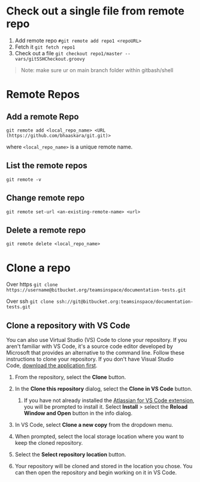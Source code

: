 # Check out a single file from remote repo
1. Add remote repo
    `#git remote add repo1 <repoURL>`
2. Fetch it
   `git fetch repo1`
3. Check out a file
   `git checkout repo1/master -- vars/gitSSHCheckout.groovy`
 > Note: make sure ur on main branch folder within gitbash/shell

# Remote Repos
 ## Add a remote Repo
 `git remote add <local_repo_name> <URL (https://github.com/bhaaskara/git.git)>`

 where `<local_repo_name>` is a unique remote name.

 ## List the remote repos
 `git remote -v`

 ## Change remote repo
 `git remote set-url <an-existing-remote-name> <url>`

 ## Delete a remote repo
 `git remote delete <local_repo_name>`

 # Clone a repo
 Over https
 `git clone https://username@bitbucket.org/teamsinspace/documentation-tests.git`

 Over ssh
 `git clone ssh://git@bitbucket.org:teamsinspace/documentation-tests.git`

 ## Clone a repository with VS Code

You can also use Virtual Studio (VS) Code to clone your repository. If you aren't familiar with VS Code, it's a source code editor developed by Microsoft that provides an alternative to the command line. Follow these instructions to clone your repository. If you don't have Visual Studio Code, [download the application first](https://code.visualstudio.com/download "https://code.visualstudio.com/download").

1.  From the repository, select the **Clone** button.
2.  In the **Clone this repository** dialog, select the **Clone in VS Code** button.
    
    1.  If you have not already installed the [Atlassian for VS Code extension](https://marketplace.visualstudio.com/items?itemName=Atlassian.atlascode "https://marketplace.visualstudio.com/items?itemName=Atlassian.atlascode"), you will be prompted to install it. Select **Install** > select the **Reload Window and Open** button in the info dialog.
        
3.  In VS Code, select **Clone a new copy** from the dropdown menu.
    
4.  When prompted, select the local storage location where you want to keep the cloned repository. 
    
5.  Select the **Select repository location** button.
    
6.  Your repository will be cloned and stored in the location you chose. You can then open the repository and begin working on it in VS Code.